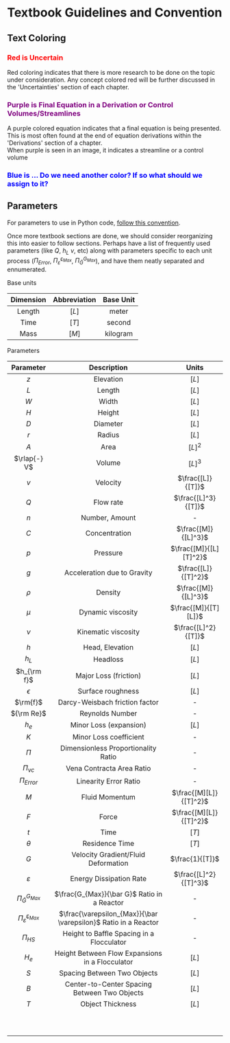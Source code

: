 # Textbook Guidelines and Convention

## Text Coloring
### <font color="red">Red is Uncertain</font>
Red coloring indicates that there is more research to be done on the topic under consideration. Any concept colored red will be further discussed in the 'Uncertainties' section of each chapter.

### <font color="purple">Purple is Final Equation in a Derivation or Control Volumes/Streamlines</font>
A purple colored equation indicates that a final equation is being presented. This is most often found at the end of equation derivations within the 'Derivations' section of a chapter.  
When purple is seen in an image, it indicates a streamline or a control volume

### <font color="blue">Blue is ... Do we need another color? If so what should we assign to it? </font>


## Parameters
For parameters to use in Python code, [follow this convention](https://github.com/AguaClara/aide_design/wiki/Variable-Naming "aide naming convention page").

Once more textbook sections are done, we should consider reorganizing this into easier to follow sections. Perhaps have a list of frequently used parameters (like $Q$, $h_L$ $v$, etc) along with parameters specific to each unit process ($\Pi_{Error}$, $\Pi_{\bar \varepsilon}^{\varepsilon_{Max}}$, $\Pi_{\bar G}^{G_{Max}}$), and have them neatly separated and ennumerated.

Base units

| Dimension | Abbreviation | Base Unit |
|:---------:|:------------:|:---------:|
|  Length   |    $[L]$     |   meter   |
|   Time    |    $[T]$     |  second   |
|   Mass    |    $[M]$     | kilogram  |

Parameters

|                  Parameter                   |                           Description                           |         Units          |
|:--------------------------------------------:|:---------------------------------------------------------------:|:----------------------:|
|                     $z$                      |                            Elevation                            |         $[L]$          |
|                     $L$                      |                             Length                              |         $[L]$          |
|                     $W$                      |                              Width                              |         $[L]$          |
|                     $H$                      |                             Height                              |         $[L]$          |
|                     $D$                      |                            Diameter                             |         $[L]$          |
|                     $r$                      |                             Radius                              |         $[L]$          |
|                     $A$                      |                              Area                               |        $[L]^2$         |
|                 $\rlap{-} V$                 |                             Volume                              |        $[L]^3$         |
|                     $v$                      |                            Velocity                             |   $\frac{[L]}{[T]}$    |
|                     $Q$                      |                            Flow rate                            |  $\frac{[L]^3}{[T]}$   |
|                     $n$                      |                         Number, Amount                          |           -            |
|                     $C$                      |                          Concentration                          |  $\frac{[M]}{[L]^3}$   |
|                     $p$                      |                            Pressure                             | $\frac{[M]}{[L][T]^2}$ |
|                     $g$                      |                   Acceleration due to Gravity                   |  $\frac{[L]}{[T]^2}$   |
|                    $\rho$                    |                             Density                             |  $\frac{[M]}{[L]^3}$   |
|                    $\mu$                     |                        Dynamic viscosity                        |  $\frac{[M]}{[T][L]}$  |
|                    $\nu$                     |                       Kinematic viscosity                       |  $\frac{[L]^2}{[T]}$   |
|                     $h$                      |                         Head, Elevation                         |         $[L]$          |
|                    $h_L$                     |                            Headloss                             |         $[L]$          |
|                 $h_{\rm f}$                  |                      Major Loss (friction)                      |         $[L]$          |
|                  $\epsilon$                  |                        Surface roughness                        |         $[L]$          |
|                   $\rm{f}$                   |                 Darcy-Weisbach friction factor                  |           -            |
|                  ${\rm Re}$                  |                         Reynolds Number                         |           -            |
|                    $h_e$                     |                     Minor Loss (expansion)                      |         $[L]$          |
|                     $K$                      |                     Minor Loss coefficient                      |           -            |
|                    $\Pi$                     |               Dimensionless Proportionality Ratio               |           -            |
|                  $\Pi_{vc}$                  |                    Vena Contracta Area Ratio                    |           -            |
|                $\Pi_{Error}$                 |                      Linearity Error Ratio                      |           -            |
|                     $M$                      |                         Fluid Momentum                          | $\frac{[M][L]}{[T]^2}$ |
|                     $F$                      |                              Force                              | $\frac{[M][L]}{[T]^2}$ |
|                     $t$                      |                              Time                               |         $[T]$          |
|                   $\theta$                   |                         Residence Time                          |         $[T]$          |
|                     $G$                      |               Velocity Gradient/Fluid Deformation               |    $\frac{1}{[T]}$     |
|                $\varepsilon$                 |                     Energy Dissipation Rate                     | $\frac{[L]^2}{[T]^3}$  |
|           $\Pi_{\bar G}^{G_{Max}}$           |           $\frac{G_{Max}}{\bar G}$ Ratio in a Reactor           |           -            |
| $\Pi_{\bar \varepsilon}^{\varepsilon_{Max}}$ | $\frac{\varepsilon_{Max}}{\bar \varepsilon}$ Ratio in a Reactor |           -            |
|                  $\Pi_{HS}$                  |            Height to Baffle Spacing in a Flocculator            |           -            |
|                    $H_e$                     |         Height Between Flow Expansions in a Flocculator         |         $[L]$          |
|                     $S$                      |                   Spacing Between Two Objects                   |         $[L]$          |
|                     $B$                      |          Center-to-Center Spacing Between Two Objects           |         $[L]$          |
|                     $T$                      |                        Object Thickness                         |         $[L]$          |
|                                              |                                                                 |                        |
|                                              |                                                                 |                        |
|                                              |                                                                 |                        |
|                                              |                                                                 |                        |
|                                              |                                                                 |                        |
|                                              |                                                                 |                        |
|                                              |                                                                 |                        |
|                                              |                                                                 |                        |
|                                              |                                                                 |                        |
|                                              |                                                                 |                        |

